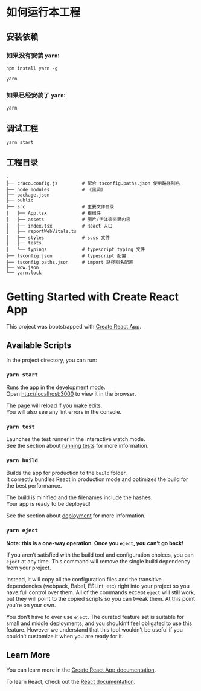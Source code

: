 # 如何运行本工程

## 安装依赖

### 如果没有安装 `yarn`:

```
npm install yarn -g

yarn
```

### 如果已经安装了 `yarn`:

```
yarn
```

## 调试工程

```
yarn start
```

## 工程目录

```
.
├── craco.config.js         # 配合 tsconfig.paths.json 使用路径别名
├── node_modules            # 《黑洞》
├── package.json
├── public
├── src                     # 主要文件目录
│   ├── App.tsx             # 根组件
│   ├── assets              # 图片/字体等资源内容
│   ├── index.tsx           # React 入口
│   ├── reportWebVitals.ts
│   ├── styles              # scss 文件
│   ├── tests
│   └── typings             # typescript typing 文件
├── tsconfig.json           # typescript 配置
├── tsconfig.paths.json     # import 路径别名配置
├── wow.json
└── yarn.lock
```

# Getting Started with Create React App

This project was bootstrapped with [Create React App](https://github.com/facebook/create-react-app).

## Available Scripts

In the project directory, you can run:

### `yarn start`

Runs the app in the development mode.\
Open [http://localhost:3000](http://localhost:3000) to view it in the browser.

The page will reload if you make edits.\
You will also see any lint errors in the console.

### `yarn test`

Launches the test runner in the interactive watch mode.\
See the section about [running tests](https://facebook.github.io/create-react-app/docs/running-tests) for more information.

### `yarn build`

Builds the app for production to the `build` folder.\
It correctly bundles React in production mode and optimizes the build for the best performance.

The build is minified and the filenames include the hashes.\
Your app is ready to be deployed!

See the section about [deployment](https://facebook.github.io/create-react-app/docs/deployment) for more information.

### `yarn eject`

**Note: this is a one-way operation. Once you `eject`, you can’t go back!**

If you aren’t satisfied with the build tool and configuration choices, you can `eject` at any time. This command will remove the single build dependency from your project.

Instead, it will copy all the configuration files and the transitive dependencies (webpack, Babel, ESLint, etc) right into your project so you have full control over them. All of the commands except `eject` will still work, but they will point to the copied scripts so you can tweak them. At this point you’re on your own.

You don’t have to ever use `eject`. The curated feature set is suitable for small and middle deployments, and you shouldn’t feel obligated to use this feature. However we understand that this tool wouldn’t be useful if you couldn’t customize it when you are ready for it.

## Learn More

You can learn more in the [Create React App documentation](https://facebook.github.io/create-react-app/docs/getting-started).

To learn React, check out the [React documentation](https://reactjs.org/).
